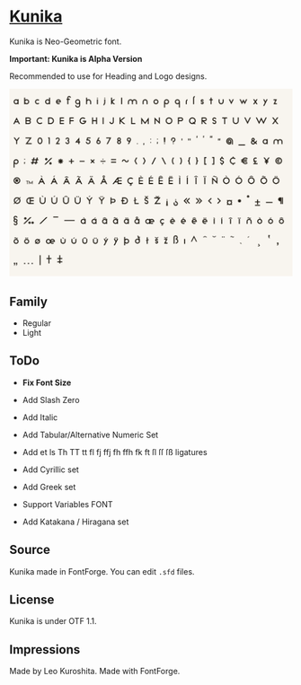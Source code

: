 # [Kunika](https://kurogedelic.github.io/Kunika/)
Kunika is Neo-Geometric font.

**Important: Kunika is Alpha Version**

Recommended to use for Heading and Logo designs.

![Glyphs show case](docs/assets/kunika-showcase.png)

## Family
+ Regular
+ Light

## ToDo
+ **Fix Font Size**
+ Add Slash Zero
+ Add Italic
+ Add Tabular/Alternative Numeric Set
+ Add et ls Th TT tt fl fj ffj fh ffh fk ft ſl ſſ ſß ligatures
+ Add Cyrillic set
+ Add Greek set

+ Support Variables FONT
+ Add Katakana / Hiragana set

## Source
Kunika made in FontForge.
You can edit `.sfd` files.


## License
Kunika is under OTF 1.1.


## Impressions
Made by Leo Kuroshita.
Made with FontForge.
